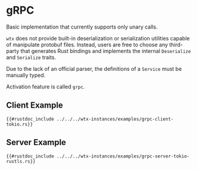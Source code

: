 
# gRPC

Basic implementation that currently supports only unary calls.

`wtx` does not provide built-in deserialization or serialization utilities capable of manipulate protobuf files. Instead, users are free to choose any third-party that generates Rust bindings and implements the internal `Deserialize` and `Serialize` traits.

Due to the lack of an official parser, the definitions of a `Service` must be manually typed.

Activation feature is called `grpc`.

## Client Example

```rust,edition2021,no_run
{{#rustdoc_include ../../../wtx-instances/examples/grpc-client-tokio.rs}}
```

## Server Example

```rust,edition2021,no_run
{{#rustdoc_include ../../../wtx-instances/examples/grpc-server-tokio-rustls.rs}}
```
